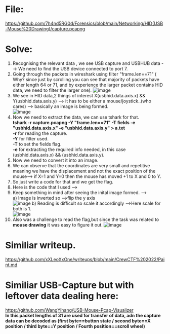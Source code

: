 # File:  
https://github.com/7h4nd5RG0d/Forensics/blob/main/Networking/HID(USB-Mouse%20Drawing)/capture.pcapng
# Solve:  
1) Recognising the relevant data , we see USB capture and USBHUB data --> We need to find the USB device connected to port 7.  
2) Going through the packets in wireshark using filter "frame.len==71" ( Why? since just by scrolling you can see that majority of packets have either length 64 or 71, and by experience the larger packet contains HID data, we need to filter the larger one).
 ![image](https://github.com/7h4nd5RG0d/Forensics/assets/128285431/13dddca9-c56c-40ab-843c-f3dd5a0525e4)
3) We see in HID data,2 things of interest X(usbhid.data.axis.x) && Y(usbhid.data.axis.y) --> it has to be either a mouse/joystick..(who cares) --> basically an image is being formed.  
![image](https://github.com/7h4nd5RG0d/Forensics/assets/128285431/93ce4cc6-d722-4cf8-a51f-41f4fdc88690)
4) Now we need to extract the data, we can use tshark for that.  
**tshark -r capture.pcapng -Y "frame.len==71" -T fields -e "usbhid.data.axis.x" -e "usbhid.data.axis.y" > a.txt**  
**-r** for reading the capture.  
**-Y** for filter used.  
**-T** to set the fields flag.  
**-e** for extracting the required info needed, in this case (usbhid.data.axis.x) && (usbhid.data.axis.y).  
5) Now we need to convert it into an image.
6) We can observe that the coordinates are very small and repetitive meaning we have the displacement and not the exact position of the mouse--> if X=1 and Y=0 then the mouse has moved +1 to X and 0 to Y.  
7) So just write a code for that and we get the flag.
8) Here is the code that I used --> 
9) Keep something in mind after seeing the inital image formed. -->  
a) Image is inverted so -->flip the y axis  
![image](https://github.com/7h4nd5RG0d/Forensics/assets/128285431/9441c8e6-a5f3-4e53-99ab-2c80237dae31)
b) Reading is difficult so scale it accordingly -->Here scale for both is 1.    
![image](https://github.com/7h4nd5RG0d/Forensics/assets/128285431/7da68677-7780-4a1c-b31f-c646fbdbff9b)
10) Also was a challenge to read the flag,but since the task was related to **mouse drawing** it was easy to figure it out.
![image](https://github.com/7h4nd5RG0d/Forensics/assets/128285431/d7488dd3-cd59-4836-aec2-48b5c6cd2953)

# Similiar writeup.  
https://github.com/xXLeoXxOne/writeups/blob/main/CrewCTF%202022/Paint.md  
# Similiar USB-Capture but with leftover data dealing here:  
https://github.com/WangYihang/USB-Mouse-Pcap-Visualizer  
**In this packet lengths of 31 are used for transfer of data, adn the capture data can be decoded as (first byte==button state / second byte==X position / third byte==Y position / Fourth position==scroll wheel)**
